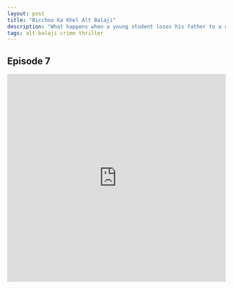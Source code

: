 ```yaml
---
layout: post
title: "Bicchoo Ka Khel Alt Balaji"
description: "What happens when a young student loses his father to a cover-up? Can he find it in himself to forget the past and move on, or is revenge the only thing that can give him some peace of mind? "
tags: alt-balaji crime thriller
---
```


## Episode 7

<div class="responsive-container">
<iframe src="https://drive.google.com/file/d/1mUQZ9WJuYEGGk0C495KeUEsAhJH6FdhB/preview" frameborder="0" marginwidth="0" marginheight="0" scrolling="NO" width="100%" height="480" allowfullscreen></iframe>
<div style="width: 80px; height: 80px; position: absolute; opacity: 0; right: 0px; top: 0px;"> </div></div>
